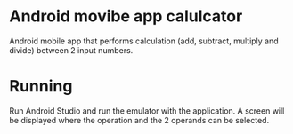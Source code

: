 # Android movibe app calulcator
Android mobile app that performs calculation (add, subtract, multiply and divide) between 2 input numbers.

# Running
Run Android Studio and run the emulator with the application. A screen will be displayed where the operation and the 2 operands can be selected.

